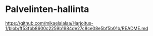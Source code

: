 # Palvelinten-hallinta

https://github.com/mikaelalalaa/Harjoitus-1/blob/ff53fbb8600c2259b1984de27c8ce08e5bf5b01b/README.md
